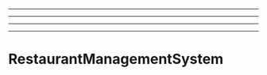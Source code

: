 -----------------------------------------------------------------------------------------------
----------------------------------------------------------------------------------------------------
----------------------------------------------------------------------------------------------------
----------------------------------------------------------------------------------------------------
# RestaurantManagementSystem
